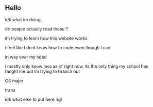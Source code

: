 ## Hello

idk what im doing


do people actually read these ?


im trying to learn how this website works


i feel like I dont know how to code even though I can


in way over my head

i mostly only know java as of right now, its the only thing my school has taught me but Im trying to branch out

CS major

trans

idk what else to put here ngl





<!--
**remeBEE/remeBEE** is a ✨ _special_ ✨ repository because its `README.md` (this file) appears on your GitHub profile.

Here are some ideas to get you started:

- 🔭 I’m currently working on ...
- 🌱 I’m currently learning ...
- 👯 I’m looking to collaborate on ...
- 🤔 I’m looking for help with ...
- 💬 Ask me about ...
- 📫 How to reach me: ...
- 😄 Pronouns: ...
- ⚡ Fun fact: ...
-->
